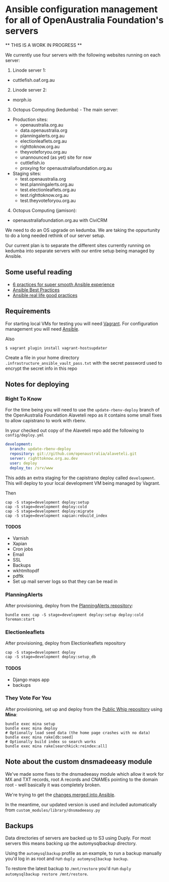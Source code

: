 # Ansible configuration management for all of OpenAustralia Foundation's servers

** THIS IS A WORK IN PROGRESS **

We currently use four servers with the following websites running on each server:

1. Linode server 1:
  * cuttlefish.oaf.org.au
2. Linode server 2:
  * morph.io
3. Octopus Computing (kedumba) - The main server:
  * Production sites:
    * openaustralia.org.au
    * data.openaustralia.org
    * planningalerts.org.au
    * electionleaflets.org.au
    * righttoknow.org.au
    * theyvoteforyou.org.au
    * unannounced (as yet) site for nsw
    * cuttlefish.io
    * proxying for openaustraliafoundation.org.au
  * Staging sites:
    * test.openaustralia.org
    * test.planningalerts.org.au
    * test.electionleaflets.org.au
    * test.righttoknow.org.au
    * test.theyvoteforyou.org.au
4. Octopus Computing (jamison):
  * openaustraliafoundation.org.au with CiviCRM

We need to do an OS upgrade on kedumba. We are taking the oppurtunity to do a long needed rethink of our server setup.

Our current plan is to separate the different sites currently running on kedumba into separate servers with our entire setup being managed by Ansible.

## Some useful reading

* [6 practices for super smooth Ansible experience](http://hakunin.com/six-ansible-practices)
* [Ansible Best Practices](http://docs.ansible.com/playbooks_best_practices.html)
* [Ansible real life good practices](https://www.reinteractive.net/posts/167-ansible-real-life-good-practices)

## Requirements

For starting local VMs for testing you will need [Vagrant](https://www.vagrantup.com/).
For configuration management you will need [Ansible](http://docs.ansible.com/).

Also
```
$ vagrant plugin install vagrant-hostsupdater
```

Create a file in your home directory `.infrastructure_ansible_vault_pass.txt` with the secret
password used to encrypt the secret info in this repo

## Notes for deploying

### Right To Know

For the time being you will need to use the `update-rbenv-deploy` branch of the OpenAustralia
Foundation Alaveteli repo as it contains some small fixes to allow capistrano to work with rbenv.

In your checked out copy of the Alaveteli repo add the following to `config/deploy.yml`

```yaml
development:
  branch: update-rbenv-deploy
  repository: git://github.com/openaustralia/alaveteli.git
  server: righttoknow.org.au.dev
  user: deploy
  deploy_to: /srv/www
```

This adds an extra staging for the capistrano deploy called `development`. This will deploy to your
local development VM being managed by Vagrant.

Then
```
cap -S stage=development deploy:setup
cap -S stage=development deploy:cold
cap -S stage=development deploy:migrate
cap -S stage=development xapian:rebuild_index
```

#### TODOS

* Varnish
* Xapian
* Cron jobs
* Email
* SSL
* Backups
* wkhtmltopdf
* pdftk
* Set up mail server logs so that they can be read in

### PlanningAlerts

After provisioning, deploy from the [PlanningAlerts repository](https://github.com/openaustralia/planningalerts-app/):

```
bundle exec cap -S stage=development deploy:setup deploy:cold foreman:start
```

### Electionleaflets

After provisioning, deploy from Electionleaflets repository
```
cap -S stage=development deploy
cap -S stage=development deploy:setup_db
```

#### TODOS

* Django maps app
* backups

### They Vote For You

After provisioning, set up and deploy from the
[Public Whip repository](https://github.com/openaustralia/publicwhip/)
using **Mina**:

```
bundle exec mina setup
bundle exec mina deploy
# Optionally load seed data (the home page crashes with no data)
bundle exec mina rake[db:seed]
# Optionally build index so search works
bundle exec mina rake[searchkick:reindex:all]
```

## Note about the custom dnsmadeeasy module

We've made some fixes to the dnsmadeeasy module which allow it work for MX and TXT records, root A
records and CNAMEs pointing to the domain root - well basically it was completely broken.

We're trying to get the [changes merged into Ansible](https://github.com/ansible/ansible-modules-extras/pull/269).

In the meantime, our updated version is used and included automatically from `custom_modules/library/dnsmadeeasy.py`

## Backups

Data directories of servers are backed up to S3 using Duply. For most servers this means backing up the automysqlbackup directory.

Using the `automysqlbackup` profile as an example, to run a backup manually you'd log in as root and run `duply automysqlbackup backup`.

To restore the latest backup to `/mnt/restore` you'd run `duply automysqlbackup restore /mnt/restore`.
